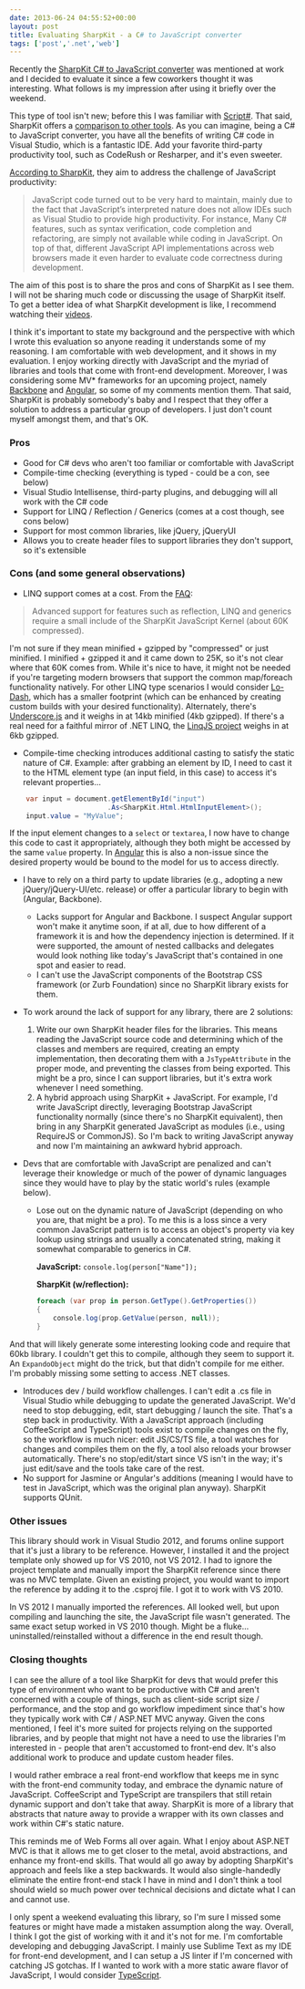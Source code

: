 ```yaml
---
date: 2013-06-24 04:55:52+00:00
layout: post
title: Evaluating SharpKit - a C# to JavaScript converter
tags: ['post','.net','web']
---
```


Recently the [SharpKit C# to JavaScript converter](http://sharpkit.net/) was mentioned at work and I decided to evaluate it since a few coworkers thought it was interesting. What follows is my impression after using it briefly over the weekend.

This type of tool isn't new; before this I was familiar with [Script#](https://github.com/nikhilk/scriptsharp). That said, SharpKit offers a [comparison to other tools](http://sharpkit.net/Compare.aspx). As you can imagine, being a C# to JavaScript converter, you have all the benefits of writing C# code in Visual Studio, which is a fantastic IDE. Add your favorite third-party productivity tool, such as CodeRush or Resharper, and it's even sweeter.

[According to SharpKit](http://sharpkit.net/About.aspx), they aim to address the challenge of JavaScript productivity:

> JavaScript code turned out to be very hard to maintain, mainly due to the fact that JavaScript’s interpreted nature does not allow IDEs such as Visual Studio to provide high productivity. For instance, Many C# features, such as syntax verification, code completion and refactoring, are simply not available while coding in JavaScript. On top of that, different JavaScript API implementations across web browsers made it even harder to evaluate code correctness during development.

The aim of this post is to share the pros and cons of SharpKit as I see them. I will not be sharing much code or discussing the usage of SharpKit itself. To get a better idea of what SharpKit development is like, I recommend watching their [videos](http://sharpkit.net/Videos.aspx).

I think it's important to state my background and the perspective with which I wrote this evaluation so anyone reading it understands some of my reasoning. I am comfortable with web development, and it shows in my evaluation. I enjoy working directly with JavaScript and the myriad of libraries and tools that come with front-end development. Moreover, I was considering some MV* frameworks for an upcoming project, namely [Backbone](http://backbonejs.org/) and [Angular](http://angularjs.org/), so some of my comments mention them. That said, SharpKit is probably somebody's baby and I respect that they offer a solution to address a particular group of developers. I just don't count myself amongst them, and that's OK.


### Pros

  * Good for C# devs who aren't too familiar or comfortable with JavaScript
  * Compile-time checking (everything is typed - could be a con, see below)
  * Visual Studio Intellisense, third-party plugins, and debugging will all work with the C# code
  * Support for LINQ / Reflection / Generics (comes at a cost though, see cons below)
  * Support for most common libraries, like jQuery, jQueryUI
  * Allows you to create header files to support libraries they don't support, so it's extensible

### Cons (and some general observations)

  * LINQ support comes at a cost. From the [FAQ](http://sharpkit.net/Faq.aspx):

> Advanced support for features such as reflection, LINQ and generics require a small include of the SharpKit JavaScript Kernel (about 60K compressed).

I'm not sure if they mean minified + gzipped by "compressed" or just minified. I minified + gzipped it and it came down to 25K, so it's not clear where that 60K comes from. While it's nice to have, it might not be needed if you're targeting modern browsers that support the common map/foreach functionality natively. For other LINQ type scenarios I would consider [Lo-Dash](http://lodash.com/), which has a smaller footprint (which can be enhanced by creating custom builds with your desired functionality). Alternately, there's [Underscore.js](http://underscorejs.org/) and it weighs in at 14kb minified (4kb gzipped). If there's a real need for a faithful mirror of .NET LINQ, the [LinqJS project](http://linqjs.codeplex.com/) weighs in at 6kb gzipped.


  * Compile-time checking introduces additional casting to satisfy the static nature of C#. Example: after grabbing an element by ID, I need to cast it to the HTML element type (an input field, in this case) to access it's relevant properties...

  ```cs
      var input = document.getElementById("input")
                          .As<SharpKit.Html.HtmlInputElement>();
      input.value = "MyValue";
  ```

If the input element changes to a `select` or `textarea`, I now have to change this code to cast it appropriately, although they both might be accessed by the same `value` property. In [Angular](http://angularjs.org/) this is also a non-issue since the desired property would be bound to the model for us to access directly.

  * I have to rely on a third party to update libraries (e.g., adopting a new jQuery/jQuery-UI/etc. release) or offer a particular library to begin with (Angular, Backbone).
    * Lacks support for Angular and Backbone. I suspect Angular support won't make it anytime soon, if at all, due to how different of a framework it is and how the dependency injection is determined. If it were supported, the amount of nested callbacks and delegates would look nothing like today's JavaScript that's contained in one spot and easier to read.
    * I can't use the JavaScript components of the Bootstrap CSS framework (or Zurb Foundation) since no SharpKit library exists for them.


  * To work around the lack of support for any library, there are 2 solutions:
    1. Write our own SharpKit header files for the libraries. This means reading the JavaScript source code and determining which of the classes and members are required, creating an empty implementation, then decorating them with a `JsTypeAttribute` in the proper mode, and preventing the classes from being exported. This might be a pro, since I can support libraries, but it's extra work whenever I need something.
    2. A hybrid approach using SharpKit + JavaScript. For example, I'd write JavaScript directly, leveraging Bootstrap JavaScript functionality normally (since there's no SharpKit equivalent), then bring in any SharpKit generated JavaScript as modules (i.e., using RequireJS or CommonJS). So I'm back to writing JavaScript anyway and now I'm maintaining an awkward hybrid approach.


  * Devs that are comfortable with JavaScript are penalized and can't leverage their knowledge or much of the power of dynamic languages since they would have to play by the static world's rules (example below).
    * Lose out on the dynamic nature of JavaScript (depending on who you are, that might be a pro). To me this is a loss since a very common JavaScript pattern is to access an object's property via key lookup using strings and usually a concatenated string, making it somewhat comparable to generics in C#.

      **JavaScript:** `console.log(person["Name"]);`

      **SharpKit (w/reflection):**

      ```cs
      foreach (var prop in person.GetType().GetProperties())
      {
          console.log(prop.GetValue(person, null));
      }
      ```

And that will likely generate some interesting looking code and require that 60kb library. I couldn't get this to compile, although they seem to support it. An `ExpandoObject` might do the trick, but that didn't compile for me either. I'm probably missing some setting to access .NET classes.

  * Introduces dev / build workflow challenges. I can't edit a .cs file in Visual Studio while debugging to update the generated JavaScript. We'd need to stop debugging, edit, start debugging / launch the site. That's a step back in productivity. With a JavaScript approach (including CoffeeScript and TypeScript) tools exist to compile changes on the fly, so the workflow is much nicer: edit JS/CS/TS file, a tool watches for changes and compiles them on the fly, a tool also reloads your browser automatically. There's no stop/edit/start since VS isn't in the way; it's just edit/save and the tools take care of the rest.
  * No support for Jasmine or Angular's additions (meaning I would have to test in JavaScript, which was the original plan anyway). SharpKit supports QUnit.

### Other issues

This library should work in Visual Studio 2012, and forums online support that it's just a library to be reference. However, I installed it and the project template only showed up for VS 2010, not VS 2012. I had to ignore the project template and manually import the SharpKit reference since there was no MVC template. Given an existing project, you would want to import the reference by adding it to the .csproj file. I got it to work with VS 2010.

In VS 2012 I manually imported the references. All looked well, but upon compiling and launching the site, the JavaScript file wasn't generated. The same exact setup worked in VS 2010 though. Might be a fluke... uninstalled/reinstalled without a difference in the end result though.

### Closing thoughts

I can see the allure of a tool like SharpKit for devs that would prefer this type of environment who want to be productive with C# and aren't concerned with a couple of things, such as client-side script size / performance, and the stop and go workflow impediment since that's how they typically work with C# / ASP.NET MVC anyway. Given the cons mentioned, I feel it's more suited for projects relying on the supported libraries, and by people that might not have a need to use the libraries I'm interested in - people that aren't accustomed to front-end dev. It's also additional work to produce and update custom header files.

I would rather embrace a real front-end workflow that keeps me in sync with the front-end community today, and embrace the dynamic nature of JavaScript. CoffeeScript and TypeScript are transpilers that still retain dynamic support and don't take that away. SharpKit is more of a library that abstracts that nature away to provide a wrapper with its own classes and work within C#'s static nature.

This reminds me of Web Forms all over again. What I enjoy about ASP.NET MVC is that it allows me to get closer to the metal, avoid abstractions, and enhance my front-end skills. That would all go away by adopting SharpKit's approach and feels like a step backwards. It would also single-handedly eliminate the entire front-end stack I have in mind and I don't think a tool should wield so much power over technical decisions and dictate what I can and cannot use.

I only spent a weekend evaluating this library, so I'm sure I missed some features or might have made a mistaken assumption along the way. Overall, I think I got the gist of working with it and it's not for me. I'm comfortable developing and debugging JavaScript. I mainly use Sublime Text as my IDE for front-end development, and I can setup a JS linter if I'm concerned with catching JS gotchas. If I wanted to work with a more static aware flavor of JavaScript, I would consider [TypeScript](http://www.typescriptlang.org/).
